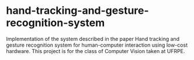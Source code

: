 # hand-tracking-and-gesture-recognition-system
Implementation of the system described in the paper Hand tracking and gesture recognition system for human-computer interaction using low-cost hardware. This project is for the class of Computer Vision taken at UFRPE.
